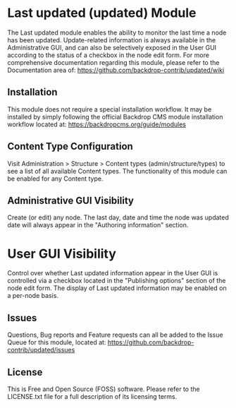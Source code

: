 # Last updated (updated) Module
The Last updated module enables the ability to monitor the last time a node has been updated.  Update-related information is always available in the Administrative GUI, and can also be selectively exposed in the User GUI according to the status of a checkbox in the node edit form.  For more comprehensive documentation regarding this module, please refer to the Documentation area of:
https://github.com/backdrop-contrib/updated/wiki

## Installation
This module does not require a special installation workflow.  It may be installed by simply following the official Backdrop CMS module installation workflow located at:
https://backdropcms.org/guide/modules

## Content Type Configuration
Visit Administration > Structure > Content types (admin/structure/types) to see a list of all available Content types.  The functionality of this module can be enabled for any Content type.
 
## Administrative GUI Visibility
Create (or edit) any node.  The last day, date and time the node was updated date will always appear in the "Authoring information" section.  
# User GUI Visibility
Control over whether Last updated information appear in the User GUI is controlled via a checkbox located in the "Publishing options" section of the node edit form.  The display of Last updated information may be enabled on a per-node basis.

## Issues
Questions, Bug reports and Feature requests can all be added to the Issue Queue for this module, located at:
https://github.com/backdrop-contrib/updated/issues


## License
This is Free and Open Source (FOSS) software.  Please refer to the LICENSE.txt file for a full description of its licensing terms.

